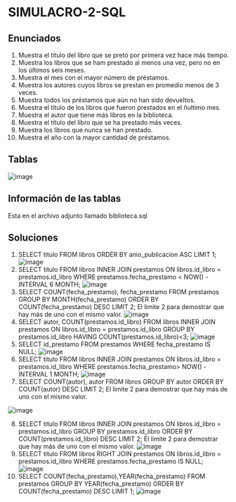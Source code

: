# SIMULACRO-2-SQL
## Enunciados
1. Muestra el título del libro que se pretó por primera vez hace más tiempo.
2. Muestra los libros que se ham prestado al menos una vez, pero no en los últimos seis meses.
3. Muestra el mes con el mayor número de préstamos.
4. Muestra los autores cuyos libros se prestan en promedio menos de 3 veces.
5. Muestra todos los préstamos que aún no han sido devueltos.
6. Muestra el título de los libros que fueron prestados en el ñultimo mes.
7. Muestra el autor que tiene más libros en la biblioteca.
8. Muestra el título del libro que se ha prestado más veces.
9. Muestra los libros que nunca se han prestado.
10. Muestra el año con la mayor cantidad de préstamos.
## Tablas
![image](https://github.com/ToniRiutort/SIMULACRO-2-SQL/assets/104781981/d241815a-e590-451f-875a-97d4716276cc)
## Información de las tablas
Esta en el archivo adjunto llamado biblioteca.sql
## Soluciones
1. SELECT titulo FROM libros ORDER BY anio_publicacion ASC LIMIT 1;
![image](https://github.com/ToniRiutort/SIMULACRO-2-SQL/assets/104781981/dfe31080-166c-44f6-8799-10d15e2f8ffd)
2. SELECT titulo FROM libros INNER JOIN prestamos ON libros.id_libro = prestamos.id_libro WHERE prestamos.fecha_prestamo < NOW() - INTERVAL 6 MONTH;
![image](https://github.com/ToniRiutort/SIMULACRO-2-SQL/assets/104781981/72c160f1-5d6d-4acc-af1e-9faf0d6c409d)
3. SELECT COUNT(fecha_prestamo), fecha_prestamo FROM prestamos GROUP BY MONTH(fecha_prestamo) ORDER BY COUNT(fecha_prestamo) DESC LIMIT 2; El limite 2 para demostrar que hay más de uno con el mismo valor.
![image](https://github.com/ToniRiutort/SIMULACRO-2-SQL/assets/104781981/2bda121f-5b03-4bdf-bdda-e204c775279e)
4. SELECT autor, COUNT(prestamos.id_libro) FROM libros INNER JOIN prestamos ON libros.id_libro = prestamos.id_libro GROUP BY prestamos.id_libro HAVING COUNT(prestamos.id_libro)<3;
![image](https://github.com/ToniRiutort/SIMULACRO-2-SQL/assets/104781981/c56461d5-0682-477d-8f51-23991276c0cc)
5. SELECT id_prestamo FROM prestamos WHERE fecha_prestamo IS NULL;
![image](https://github.com/ToniRiutort/SIMULACRO-2-SQL/assets/104781981/cc5d495c-f2d2-4394-ae03-e2a84824a6b8)
6. SELECT titulo FROM libros INNER JOIN prestamos ON libros.id_libro = prestamos.id_libro WHERE prestamos.fecha_prestamo> NOW() - INTERVAL 1 MONTH;
![image](https://github.com/ToniRiutort/SIMULACRO-2-SQL/assets/104781981/6f07e13b-a5c6-4761-b230-77fe1c2e7a9d)
7. SELECT COUNT(autor), autor FROM libros GROUP BY autor ORDER BY COUNT(autor) DESC LIMIT 2; El limite 2 para demostrar que hay más de uno con el mismo valor.

![image](https://github.com/ToniRiutort/SIMULACRO-2-SQL/assets/104781981/711f9e29-6ff6-4ebb-976a-b5278f5d256d)

8. SELECT titulo FROM libros INNER JOIN prestamos ON libros.id_libro = prestamos.id_libro GROUP BY prestamos.id_libro ORDER BY COUNT(prestamos.id_libro) DESC LIMIT 2; El limite 2 para demostrar que hay más de uno con el mismo valor.
![image](https://github.com/ToniRiutort/SIMULACRO-2-SQL/assets/104781981/7507d645-470b-4363-8e58-a94aa917913b)
9. SELECT titulo FROM libros RIGHT JOIN prestamos ON libros.id_libro = prestamos.id_libro WHERE prestamos.fecha_prestamo IS NULL;
![image](https://github.com/ToniRiutort/SIMULACRO-2-SQL/assets/104781981/4c2e1568-9aba-47a2-a8bf-7665337570ba)
10. SELECT COUNT(fecha_prestamo),YEAR(fecha_prestamo) FROM prestamos GROUP BY YEAR(fecha_prestamo) ORDER BY COUNT(fecha_prestamo) DESC LIMIT 1;
![image](https://github.com/ToniRiutort/SIMULACRO-2-SQL/assets/104781981/f620e628-776f-4272-a63f-39d4b0cb8a26)
